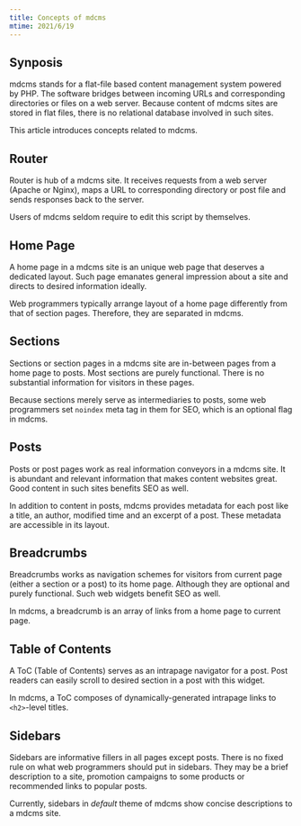 ```yaml
---
title: Concepts of mdcms
mtime: 2021/6/19
---
```


## Synposis

mdcms stands for a flat-file based content management system powered by PHP. The software bridges between incoming URLs and corresponding directories or files on a web server. Because content of mdcms sites are stored in flat files, there is no relational database involved in such sites.

This article introduces concepts related to mdcms.

## Router

Router is hub of a mdcms site. It receives requests from a web server (Apache or Nginx), maps a URL to corresponding directory or post file and sends responses back to the server.

Users of mdcms seldom require to edit this script by themselves.

## Home Page

A home page in a mdcms site is an unique web page that deserves a dedicated layout. Such page emanates general impression about a site and directs  to desired information ideally.

Web programmers typically arrange layout of a home page differently from that of section pages. Therefore, they are separated in mdcms.

## Sections

Sections or section pages in a mdcms site are in-between pages from a home page to posts. Most sections are purely functional. There is no substantial information for visitors in these pages.

Because sections merely serve as intermediaries to posts, some web programmers set `noindex` meta tag in them for SEO, which is an optional flag in mdcms.

## Posts

Posts or post pages work as real information conveyors in a mdcms site. It is abundant and relevant information that makes content websites great. Good content in such sites benefits SEO as well.

In addition to content in posts, mdcms provides metadata for each post like a title, an author, modified time and an excerpt of a post. These metadata are accessible in its layout.

## Breadcrumbs

Breadcrumbs works as navigation schemes for visitors from current page (either a section or a post) to its home page. Although they are optional and purely functional. Such web widgets benefit SEO as well.

In mdcms, a breadcrumb is an array of links from a home page to current page.

## Table of Contents

A ToC (Table of Contents) serves as an intrapage navigator for a post. Post readers can easily scroll to desired section in a post with this widget.

In mdcms, a ToC composes of dynamically-generated intrapage links to `<h2>`-level titles.

## Sidebars

Sidebars are informative fillers in all pages except posts. There is no fixed rule on what web programmers should put in sidebars. They may be a brief description to a site, promotion campaigns to some products or recommended links to popular posts.

Currently, sidebars in *default* theme of mdcms show concise descriptions to a mdcms site.
